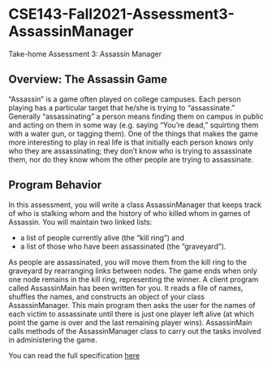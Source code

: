 # CSE143-Fall2021-Assessment3-AssassinManager
Take-home Assessment 3: Assassin Manager

## Overview: The Assassin Game
“Assassin” is a game often played on college campuses. Each person playing has a particular target that he/she is trying to “assassinate.” Generally “assassinating” a person means finding them on campus in public and acting on them in some way (e.g. saying “You’re dead,” squirting them with a water gun, or tagging them). One of the things that makes the game more interesting to play in real life is that initially each person knows only who they are assassinating; they don’t know who is trying to assassinate them, nor do they know whom the other people are trying to assassinate.

## Program Behavior
In this assessment, you will write a class AssassinManager that keeps track of who is stalking whom and the history of who killed whom in games of Assassin. You will maintain two linked lists:
- a list of people currently alive (the “kill ring”) and
- a list of those who have been assassinated (the “graveyard”).

As people are assassinated, you will move them from the kill ring to the graveyard by rearranging links between nodes. The game ends when only one node remains in the kill ring, representing the winner. A client program called AssassinMain has been written for you. It reads a file of names, shuffles the names, and constructs an object of your class AssassinManager. This main program then asks the user for the names of each victim to assassinate until there is just one player left alive (at which point the game is over and the last remaining player wins). AssassinMain calls methods of the AssassinManager class to carry out the tasks involved in administering the game.

You can read the full specification [here](https://courses.cs.washington.edu/courses/cse143/21au/take-home-assessments/a3/a3.pdf)
